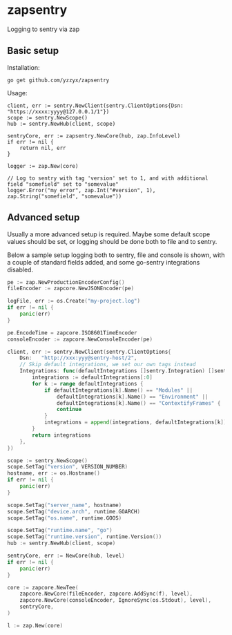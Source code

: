 zapsentry
=========

Logging to sentry via zap


Basic setup
------------

Installation:

	go get github.com/yzzyx/zapsentry
	
	
Usage:

	client, err := sentry.NewClient(sentry.ClientOptions{Dsn: "https://xxxx:yyyy@127.0.0.1/1"})
	scope := sentry.NewScope()
	hub := sentry.NewHub(client, scope)
	
	sentryCore, err := zapsentry.NewCore(hub, zap.InfoLevel)
	if err != nil {
		return nil, err
	}
	
	logger := zap.New(core)
	
	// Log to sentry with tag 'version' set to 1, and with additional field "somefield" set to "somevalue"
	logger.Error("my error", zap.Int("#version", 1), zap.String("somefield", "somevalue"))
	
Advanced setup
--------------

Usually a more advanced setup is required. Maybe some default scope values should be set, or logging should
be done both to file and to sentry.

Below a sample setup logging both to sentry, file and console is shown, with a couple of standard fields added,
and some go-sentry integrations disabled.

```go
pe := zap.NewProductionEncoderConfig()
fileEncoder := zapcore.NewJSONEncoder(pe)

logFile, err := os.Create("my-project.log")
if err != nil {
	panic(err)
}

pe.EncodeTime = zapcore.ISO8601TimeEncoder
consoleEncoder := zapcore.NewConsoleEncoder(pe)

client, err := sentry.NewClient(sentry.ClientOptions{
	Dsn:   "http://xxx:yyy@sentry-host/2",
	// Skip default integrations, we set our own tags instead
	Integrations: func(defaultIntegrations []sentry.Integration) []sentry.Integration {
		integrations := defaultIntegrations[:0]
		for k := range defaultIntegrations {
			if defaultIntegrations[k].Name() == "Modules" ||
				defaultIntegrations[k].Name() == "Environment" ||
				defaultIntegrations[k].Name() == "ContextifyFrames" {
				continue
			}
			integrations = append(integrations, defaultIntegrations[k])
		}
		return integrations
	},
})

scope := sentry.NewScope()
scope.SetTag("version", VERSION_NUMBER)
hostname, err := os.Hostname()
if err != nil {
	panic(err)
}

scope.SetTag("server_name", hostname)
scope.SetTag("device.arch", runtime.GOARCH)
scope.SetTag("os.name", runtime.GOOS)

scope.SetTag("runtime.name", "go")
scope.SetTag("runtime.version", runtime.Version())
hub := sentry.NewHub(client, scope)

sentryCore, err := NewCore(hub, level)
if err != nil {
	panic(err)
}

core := zapcore.NewTee(
	zapcore.NewCore(fileEncoder, zapcore.AddSync(f), level),
	zapcore.NewCore(consoleEncoder, IgnoreSync(os.Stdout), level),
	sentryCore,
)

l := zap.New(core)
```	
	
